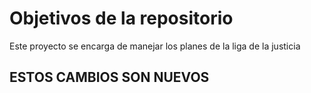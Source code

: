 # Objetivos de la repositorio

Este proyecto se encarga de manejar los planes de la liga de la justicia

## ESTOS CAMBIOS SON NUEVOS 
